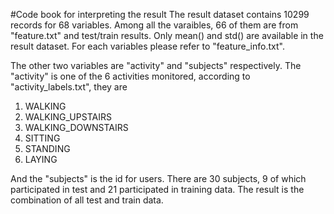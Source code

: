 #Code book for interpreting the result
The result dataset contains 10299 records for 68 variables. Among all the varaibles, 66 of them are from "feature.txt" and test/train results. Only mean() and std() are available in the result dataset. For each variables please refer to "feature_info.txt".

The other two variables are "activity" and "subjects" respectively. The "activity" is one of the 6 activities monitored, according to "activity_labels.txt", they are

1. WALKING
2. WALKING_UPSTAIRS
3. WALKING_DOWNSTAIRS
4. SITTING
5. STANDING
6. LAYING

And the "subjects" is the id for users. There are 30 subjects, 9 of which participated in test and 21 participated in training data. The result is the combination of all test and train data.

